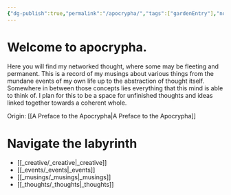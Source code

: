 ```yaml
---
{"dg-publish":true,"permalink":"/apocrypha/","tags":["gardenEntry"],"noteIcon":""}
---
```


# Welcome to apocrypha.

Here you will find my networked thought, where some may be fleeting and permanent. This is a record of my musings about various things from the mundane events of my own life up to the abstraction of thought itself. Somewhere in between those concepts lies everything that this mind is able to think of. I plan for this to be a space for unfinished thoughts and ideas linked together towards a coherent whole.

Origin: [[A Preface to the Apocrypha\|A Preface to the Apocrypha]]
# Navigate the labyrinth
* [[_creative/_creative\|_creative]]
* [[_events/_events\|_events]]
* [[_musings/_musings\|_musings]]
* [[_thoughts/_thoughts\|_thoughts]]